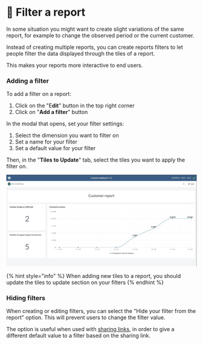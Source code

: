 # 🔎 Filter a report

In some situation you might want to create slight variations of the same report, for example to change the observed period or the current customer.&#x20;

Instead of creating multiple reports, you can create reports filters to let people filter the data displayed through the tiles of a report.&#x20;

This makes your reports more interactive to end users.

### Adding a filter

To add a filter on a report:

1. Click on the "E**dit**" button in the top right corner
2. Click on "**Add a filter**" button

In the modal that opens, set your filter settings:&#x20;

1. Select the dimension you want to filter on
2. Set a name for your filter
3. Set a default value for your filter

Then, in the "**Tiles to Update**" tab, select the tiles you want to apply the filter on.

![](<../../.gitbook/assets/customer filter.gif>)

{% hint style="info" %}
When adding new tiles to a report, you should update the tiles to update section on your filters
{% endhint %}

### Hiding filters

When creating or editing filters, you can select the "Hide your filter from the report" option. This will prevent users to change the filter value.

The option is useful when used with [sharing links](share-a-report-by-link.md), in order to give a different default value to a filter based on the sharing link.
